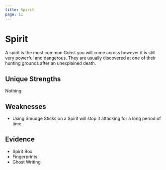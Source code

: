 ```yaml
---
title: Spirit
page: 11
---
```


# Spirit

A spirit is the most common Gohst you will come across however it is still very powerful and dangerous. They are usually discovered at one of their hunting grounds after an unexplained death.

## Unique Strengths

Nothing

## Weaknesses

- Using Smudge Sticks on a Spirit will stop it attacking for a long period of time.

## Evidence

- Spirit Box
- Fingerprints
- Ghost Writing
